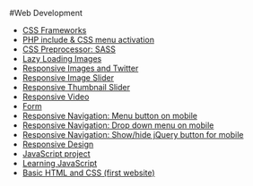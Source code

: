 #Web Development
   <ul>
    <li><a href="http://www.alexpow.com/web-portfolio/12framework/">CSS Frameworks</a></li> 
    <li><a href="http://dgm2740.alexpow.com/11php/index.php">PHP include & CSS menu activation</a></li>
    <li><a href="http://www.alexpow.com/web-portfolio/10preprocessor/">CSS Preprocessor: SASS</a></li>
    <li><a href="http://www.alexpow.com/web-portfolio/09loading/">Lazy Loading Images</a></li>
    <li><a href="http://www.alexpow.com/web-portfolio/08social/index.html">Responsive Images and Twitter</a></li>
    <li><a href="http://www.alexpow.com/web-portfolio/07media/index.html">Responsive Image Slider</a></li>
    <li><a href="http://www.alexpow.com/web-portfolio/07media/thumb.html">Responsive Thumbnail Slider</a></li>
    <li><a href="http://www.alexpow.com/web-portfolio/07media/video.html">Responsive Video</a></li>
    <li><a href="http://www.alexpow.com/web-portfolio/06forms/">Form</a></li>
    <li><a href="http://www.alexpow.com/web-portfolio/05cNews/">Responsive Navigation: Menu button on mobile </a></li>
    <li><a href="http://www.alexpow.com/web-portfolio/05bHomeCenter/">Responsive Navigation: Drop down menu on mobile</a></li>
    <li><a href="http://www.alexpow.com/web-portfolio/05aNavigation/">Responsive Navigation: Show/hide jQuery button for mobile</a></li>
    <li><a href="http://www.alexpow.com/web-portfolio/03responsiveDesign/">Responsive Design</a></li>
    <li><a href="http://www.alexpow.com/web-portfolio/JSClass/FinalProject/JSFinalHTML.html">JavaScript project</a></li>
    <li><a href="https://gist.github.com/alexpow" target="_blank">Learning JavaScript</a></li>
    <li><a href="http://www.alexpow.com/web-portfolio/basic/">Basic HTML and CSS (first website)</a></li>
    </ul>